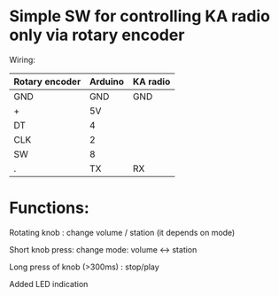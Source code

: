 Simple SW for controlling KA radio only via rotary encoder
==========================================================

Wiring:

Rotary encoder |  Arduino | KA radio
------------ | -------------| -------------
GND|GND|GND
+|5V
DT|4
CLK|2
SW|8
.|TX|RX

Functions:
============================
Rotating knob : change volume / station (it depends on mode)

Short knob press: change mode: volume <-> station

Long press of knob (>300ms) : stop/play  

Added LED indication
